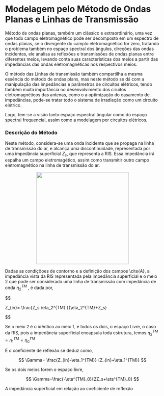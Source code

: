 
# Modelagem pelo Método de Ondas Planas e Linhas de Transmissão

Método de ondas planas, também um clássico e extraordinário, uma vez que todo campo eletromagnético pode ser decomposto em um espectro de ondas planas, se o divergente do camplo eletromagnético for zero, tratando o problema também no espaço spectral dos ângulos, direções das ondas incidentes, ele analisa as reflexões e transmissões de ondas planas entre diferentes meios, levando conta suas características dos meios a partir das impedâncias das ondas eletromagnéticas nos respectivos meios. 

O método das Linhas de transmissão também compartilha a mesma essência do método de ondas plans, mas neste método se dá com a manipulação das impedâncias e parâmetros de circuitos elétricos, tendo também muita importância no desenvolvimento dos ciruitos eletromagnéticos das antenas, como o a optimização do casamento de impedâncias, pode-se tratar todo o sistema de irradiação como um circuito elétrico.

Logo, tem-se a visão tanto espaço espectral ângular como do espaço spectral frequencial, assim como a modelagem por circuitos elétricos.

### Descrição do Método 

Neste método, considera-se uma onda incidente que se propaga na linha de transmissão do ar, e alcança uma discontinuidade, representada por uma impedância superficial $Z_s$, que representa a RIS. Essa impedância irá espalha um campo eletromagético, assim como transmitir outro campo eletromagnético na linha de transmissão do ar.

<img src="https://external-content.duckduckgo.com/iu/?u=http%3A%2F%2Fdrive.google.com/uc?id=1i2FgcvuscNZaELtdCInN_5nCSkCVawbb" 
    style="width: 300px;  height: 300 px;display: block;margin-left: auto;margin-right: auto;"  />


Dadas as condiçõoes de contorno e a definição dos campos \cite{A}, a impedância vista da RIS representada pela impedância superficial e o meio 2 que pode ser considerado uma linha de transmissão com impedância de onda $\eta_2^{TM}$ , é dada por,

$$

   Z_{in}= \frac{Z_s \eta_2^{TM} }{\eta_2^{TM}+Z_s}

$$

Se o meio 2 é o idêntico ao meio 1, e todos os dois, o espaço Livre, o caso da RIS, pois a impedância superficial encapsula toda estrutura, temos $\eta^{TM}_{2}=\eta^{TM}_1=\eta^{TM}_0$

E o coeficiente de reflexão se deduz como,

$$
   \Gamma= \frac{Z_{in}-\eta_1^{TM}}
    {Z_{in}+\eta_1^{TM}}
$$

Se os dois meios forem o espaço livre,

$$
    \Gamma=\frac{-\eta^{TM}_0}{2Z_s+\eta^{TM}_0}
$$

A impedância superficial em relação ao coeficiente de reflexão


